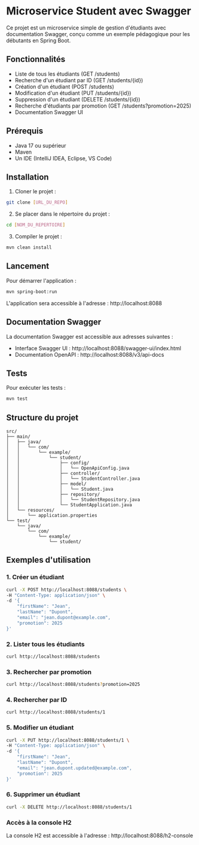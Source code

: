 # Microservice Student avec Swagger

Ce projet est un microservice simple de gestion d'étudiants avec documentation Swagger, conçu comme un exemple pédagogique pour les débutants en Spring Boot.

## Fonctionnalités

- Liste de tous les étudiants (GET /students)
- Recherche d'un étudiant par ID (GET /students/{id})
- Création d'un étudiant (POST /students)
- Modification d'un étudiant (PUT /students/{id})
- Suppression d'un étudiant (DELETE /students/{id})
- Recherche d'étudiants par promotion (GET /students?promotion=2025)
- Documentation Swagger UI

## Prérequis

- Java 17 ou supérieur
- Maven
- Un IDE (IntelliJ IDEA, Eclipse, VS Code)

## Installation

1. Cloner le projet :
```bash
git clone [URL_DU_REPO]
```

2. Se placer dans le répertoire du projet :
```bash
cd [NOM_DU_REPERTOIRE]
```

3. Compiler le projet :
```bash
mvn clean install
```

## Lancement

Pour démarrer l'application :
```bash
mvn spring-boot:run
```

L'application sera accessible à l'adresse : http://localhost:8088

## Documentation Swagger

La documentation Swagger est accessible aux adresses suivantes :
- Interface Swagger UI : http://localhost:8088/swagger-ui/index.html
- Documentation OpenAPI : http://localhost:8088/v3/api-docs

## Tests

Pour exécuter les tests :
```bash
mvn test
```

## Structure du projet

```
src/
├── main/
│   ├── java/
│   │   └── com/
│   │       └── example/
│   │           └── student/
│   │               ├── config/
│   │               │   └── OpenApiConfig.java
│   │               ├── controller/
│   │               │   └── StudentController.java
│   │               ├── model/
│   │               │   └── Student.java
│   │               ├── repository/
│   │               │   └── StudentRepository.java
│   │               └── StudentApplication.java
│   └── resources/
│       └── application.properties
└── test/
    └── java/
        └── com/
            └── example/
                └── student/
```

## Exemples d'utilisation

### 1. Créer un étudiant
```bash
curl -X POST http://localhost:8088/students \
-H "Content-Type: application/json" \
-d '{
    "firstName": "Jean",
    "lastName": "Dupont",
    "email": "jean.dupont@example.com",
    "promotion": 2025
}'
```

### 2. Lister tous les étudiants
```bash
curl http://localhost:8088/students
```

### 3. Rechercher par promotion
```bash
curl http://localhost:8088/students?promotion=2025
```

### 4. Rechercher par ID
```bash
curl http://localhost:8088/students/1
```

### 5. Modifier un étudiant
```bash
curl -X PUT http://localhost:8088/students/1 \
-H "Content-Type: application/json" \
-d '{
    "firstName": "Jean",
    "lastName": "Dupont",
    "email": "jean.dupont.updated@example.com",
    "promotion": 2025
}'
```

### 6. Supprimer un étudiant
```bash
curl -X DELETE http://localhost:8088/students/1
```

### Accès à la console H2
La console H2 est accessible à l'adresse : http://localhost:8088/h2-console 